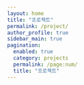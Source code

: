 ```yaml
---
layout: home
title: "프로젝트"
permalink: /project/
author_profile: true
sidebar_main: true
pagination: 
  enabled: true
  category: projects
  permalink: /page:num/
  title: "프로젝트"
---
```

